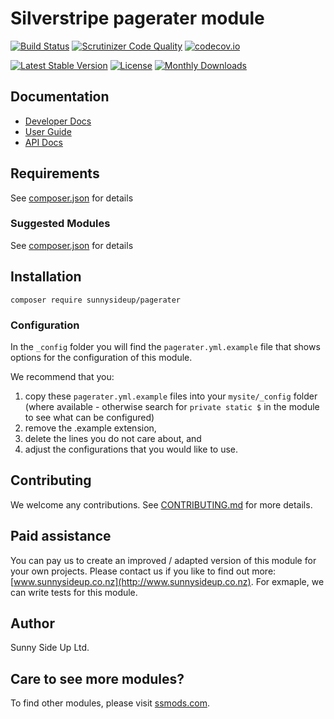 # Silverstripe pagerater module
[![Build Status](https://travis-ci.org/sunnysideup/silverstripe-pagerater.svg?branch=master)](https://travis-ci.org/sunnysideup/silverstripe-pagerater)
[![Scrutinizer Code Quality](https://scrutinizer-ci.com/g/sunnysideup/silverstripe-pagerater/badges/quality-score.png?b=master)](https://scrutinizer-ci.com/g/sunnysideup/silverstripe-pagerater/?branch=master)
[![codecov.io](https://codecov.io/github/sunnysideup/silverstripe-pagerater/coverage.svg?branch=master)](https://codecov.io/github/sunnysideup/silverstripe-pagerater?branch=master)

[![Latest Stable Version](https://poser.pugx.org/sunnysideup/pagerater/version)](https://packagist.org/packages/sunnysideup/pagerater)
[![License](https://poser.pugx.org/sunnysideup/pagerater/license)](https://packagist.org/packages/sunnysideup/pagerater)
[![Monthly Downloads](https://poser.pugx.org/sunnysideup/pagerater/d/monthly)](https://packagist.org/packages/sunnysideup/pagerater)


## Documentation



 * [Developer Docs](docs/en/INDEX.md)
 * [User Guide](docs/en/userguide.md)
 * [API Docs](http://docs.ssmods.com/sunnysideup/pagerater/classes.xhtml)


## Requirements



See [composer.json](composer.json) for details


### Suggested Modules



See [composer.json](composer.json) for details


## Installation


```
composer require sunnysideup/pagerater
```

### Configuration



In the `_config` folder you will find the `pagerater.yml.example`
file that shows options for the configuration of this module.

We recommend that you:

  1. copy these `pagerater.yml.example` files into your
`mysite/_config` folder (where available - otherwise search for `private static $` in the module to see what can be configured)
  2. remove the .example extension,
  3. delete the lines you do not care about, and
  4. adjust the configurations that you would like to use.


## Contributing



We welcome any contributions. See [CONTRIBUTING.md](CONTRIBUTING.md) for more details.

## Paid assistance



You can pay us to create an improved / adapted version of this module for your own projects.  Please contact us if you like to find out more: [www.sunnysideup.co.nz](http://www.sunnysideup.co.nz).  For exmaple, we can write tests for this module.  

## Author



Sunny Side Up Ltd.


## Care to see more modules?

To find other modules, please visit [ssmods.com](http://ssmods.com/).
